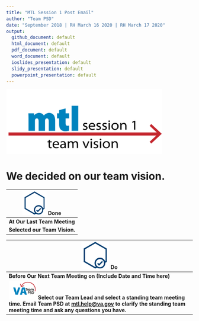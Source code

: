 ```yaml
---
title: "MTL Session 1 Post Email"
author: "Team PSD"
date: "September 2018 | RH March 16 2020 | RH March 17 2020"
output: 
  github_document: default
  html_document: default
  pdf_document: default
  word_document: default
  ioslides_presentation: default
  slidy_presentation: default
  powerpoint_presentation: default
---
```



<!-- MTL Logo, HTML img tag -->
[<img src = "https://github.com/lzim/teampsd/blob/master/resources/title_slides/mtl_s01_teamvision_title.png"
     height = "175" width = "420">](https://github.com/lzim/mtl/blob/master/blue/session01/s01_learner/mtl_session01_see.md)

# We decided on our team vision.

<!-- Do/Done Tables -->
| <img src = "https://raw.githubusercontent.com/lzim/teampsd/master/resources/icons/done.png" height = "65" width = "65"> **Done** | 
| --- |
|**At Our Last Team Meeting**|
|**Selected our Team Vision.** 

<img src = "https://raw.githubusercontent.com/lzim/teampsd/master/resources/icons/done.png" height = "75" width = "75"> **Do** |
| --- |
|**Before Our Next Team Meeting on (Include Date and Time here)**| 
|[<img src = "https://raw.githubusercontent.com/lzim/teampsd/master/resources/logos/va_team_psd_logo_sq_sm.png" height = "50" width = "75">](mailto:mtl.help@va.gov) **Select our Team Lead and select a standing team meeting time. Email Team PSD at mtl.help@va.gov to clarify the standing team meeting time and ask any questions you have.**  |



